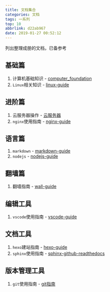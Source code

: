 ```yaml
---
title: 文档集合
categories: 文档
tags: 一系列
top: 10
abbrlink: d22ab967
date: 2019-01-27 00:52:12
---
```


列出整理成册的文档，已备参考

## 基础篇

1. 计算机基础知识 - [computer_foundation](https://zj-computer-foundation.readthedocs.io/zh_CN/latest/)
2. `Linux`相关知识 - [linux-guide](https://zj-linux-guide.readthedocs.io/zh_CN/latest/)

## 进阶篇

1. 云服务器操作 - [云服务器](https://zj-linux-guide.readthedocs.io/zh_CN/latest/cvm.html)
2. `nginx`使用指南 - [nginx-guide](https://zj-network-guide.readthedocs.io/zh_CN/latest/nginx.html)

## 语言篇

1. `markdown` - [markdown-guide](https://zj-markdown-guide.readthedocs.io/zh/latest/)
2. `nodejs` - [nodejs-guide](https://hexo-guide.readthedocs.io/zh_CN/latest/node.html)

## 翻墙篇

1. 翻墙指南 - [wall-guide](https://wall-guide.readthedocs.io/zh/latest/)

## 编辑工具

1. `vscode`使用指南 - [vscode-guide](https://vscode-guide.readthedocs.io/zh_CN/latest/)

## 文档工具

1. `hexo`建站指南 - [hexo-guide](https://hexo-guide.readthedocs.io/zh_CN/latest/)
2. `sphinx`使用指南 - [sphinx-github-readthedocs](https://zj-sphinx-github-readthedocs.readthedocs.io/en/latest/)

## 版本管理工具

1. `git`使用指南 - [git指南](https://zj-git-guide.readthedocs.io/zh_CN/latest/)

